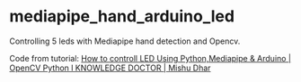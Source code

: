 # mediapipe_hand_arduino_led
Controlling 5 leds with Mediapipe hand detection and Opencv.

Code from tutorial: [How to controll LED Using Python,Mediapipe & Arduino | OpenCV Python l KNOWLEDGE DOCTOR | Mishu Dhar](https://youtu.be/fwMjVZhM08s)
